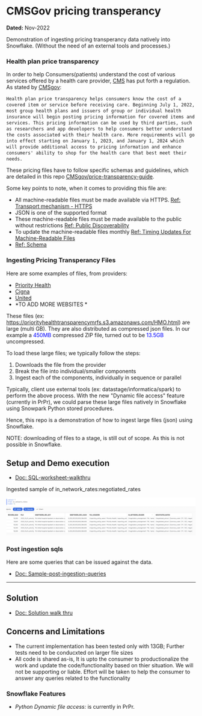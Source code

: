 # CMSGov pricing transperancy

**Dated:** Nov-2022

Demonstration of ingesting pricing transperancy data natively into Snowflake. (Without the need of an external tools and processes.)

### Health plan price transparency

In order to help Consumers(patients) understand the cost of various services offered by a health care provider, [CMS](https://www.cms.gov) has put
forth a regulation. As stated by [CMSgov](https://github.com/CMSgov/price-transparency-guide):

```
Health plan price transparency helps consumers know the cost of a covered item or service before receiving care. Beginning July 1, 2022, most group health plans and issuers of group or individual health insurance will begin posting pricing information for covered items and services. This pricing information can be used by third parties, such as researchers and app developers to help consumers better understand the costs associated with their health care. More requirements will go into effect starting on January 1, 2023, and January 1, 2024 which will provide additional access to pricing information and enhance consumers' ability to shop for the health care that best meet their needs.
```

These pricing files have to follow specific schemas and guidelines, which are detailed in this repo [CMSgov/price-transparency-guide](https://github.com/CMSgov/price-transparency-guide).

Some key points to note, when it comes to providing this file are:
- All machine-readable files must be made available via HTTPS. [Ref: Transport mechanism - HTTPS](https://github.com/CMSgov/price-transparency-guide#transport-mechanism---https)
- JSON is one of the supported format
- These machine-readable files must be made available to the public without restrictions [Ref: Public Discoverability](https://github.com/CMSgov/price-transparency-guide#public-discoverability)
- To update the machine-readable files monthly [Ref: Timing Updates For Machine-Readable Files](https://github.com/CMSgov/price-transparency-guide#timing-updates-for-machine-readable-files)
- [Ref: Schema](https://github.com/CMSgov/price-transparency-guide/tree/master/schemas)  

### Ingesting Pricing Transperancy Files
Here are some examples of files, from providers:
  - [Priority Health](https://www.priorityhealth.com/landing/transparency)
  - [Cigna](https://www.cigna.com/legal/compliance/machine-readable-files)
  - [United](https://transparency-in-coverage.uhc.com/)
  - *TO ADD MORE WEBSITES *

These files (ex: https://priorityhealthtransparencymrfs.s3.amazonaws.com/HMO.html) are large (multi GB). They are also distributed as compressed json files. In our example a <span style="color:blue">450MB</span> compressed ZIP file, turned out to be <span style="color:blue">13.5GB</span> uncompressed.

To load these large files; we typically follow the steps:
 1. Downloads the file from the provider
 2. Break the file into individual/smaller components
 3. Ingest each of the components, individually in sequence or parallel

Typically, client use external tools (ex: datastage/informatica/spark) to perform the above process. With the new "Dynamic file access" feature (currently in PrPr), we could parse these large files natively in Snowflake using Snowpark Python stored procedures.

Hence, this repo is a demonstration of how to ingest large files (json) using Snowflake. 

NOTE: downloading of files to a stage, is still out of scope. As this is not possible in Snowflake.

## Setup and Demo execution
- [Doc: SQL-worksheet-walkthru](./doc/SQL-worksheet-walkthru.md)

Ingested sample of in_network_rates:negotiated_rates 

![](doc/soln_images/in_network_rates.png)

### Post ingestion sqls
Here are some queries that can be issued against the data.

- [Doc: Sample-post-ingestion-queries](doc/Sample-post-ingestion-queries.md)

---

## Solution
- [Doc: Solution walk thru](./doc/Solution.md)

## Concerns and Limitations
   
  - The current implementation has been tested only with 13GB; Further tests need to be conducxted on larger file sizes
  - All code is shared as-is, It is upto the consumer to productionalize the work and update the code/functionality based on thier situation. We will not be supporting or liable. Effort will be taken to help the consumer to answer any queries related to the functionality  

### Snowflake Features

  - *Python Dynamic file access:* is currently in PrPr.
